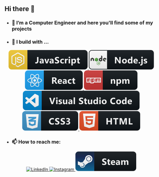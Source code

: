 <h2> Hi there 👋</h2>

- <h3>🔭 I’m a Computer Engineer and here you'll find some of my projects</h3>

- <h3>🌱 I build with ...</h3>
<p align="center">
  <a href="#" rel="nofollow">
    <img src="https://github.com/MikeCodesDotNET/ColoredBadges/blob/master/svg/dev/languages/js.svg" alt="JS" style="max-width:100%;">
  </a>
  <a href="#" rel="nofollow">
    <img src="https://github.com/MikeCodesDotNET/ColoredBadges/blob/master/svg/dev/frameworks/nodejs.svg" alt="Node" style="max-width:100%;">
  </a>
  <a href="#" rel="nofollow">
    <img src="https://github.com/MikeCodesDotNET/ColoredBadges/blob/master/svg/dev/frameworks/react.svg" alt="React" style="max-width:100%;">
  </a>
  <a href="#" rel="nofollow">
    <img src="https://github.com/MikeCodesDotNET/ColoredBadges/blob/master/svg/dev/services/npm.svg" alt="NPM" style="max-width:100%;">
  </a>
  <a href="#" rel="nofollow">
    <img src="https://github.com/MikeCodesDotNET/ColoredBadges/blob/master/svg/dev/tools/visualstudio_code.svg" alt="VSCode" style="max-width:100%;">
  </a>
  <a href="#" rel="nofollow">
    <img src="https://github.com/MikeCodesDotNET/ColoredBadges/blob/master/svg/dev/languages/css3.svg" alt="CSS3" style="max-width:100%;">
  </a>
  <a href="#" rel="nofollow">
    <img src="https://github.com/MikeCodesDotNET/ColoredBadges/blob/master/svg/dev/languages/html.svg" alt="HTML5" style="max-width:100%;">
  </a>
</p>

- <h3>📫 How to reach me:</h3>
<p align="center">
  <a href="https://www.linkedin.com/in/whalyf/" rel="nofollow">
    <img src="https://raw.githubusercontent.com/MikeCodesDotNET/MikeCodesDotNET/a8abbf37441f3253f74ea255a47f289208d7568c/Resources/linkedIn.svg" alt="LinkedIn" style="max-width:100%;">
  </a>
  <a href="https://www.instagram.com/whalyf1/" rel="nofollow">
    <img src="https://raw.githubusercontent.com/MikeCodesDotNET/MikeCodesDotNET/a8abbf37441f3253f74ea255a47f289208d7568c/Resources/instagram.svg" alt="Instagram" style="max-width:100%;">
  </a>
  <a href="https://steamcommunity.com/id/whalyf1/" rel="nofollow">
    <img src="https://github.com/MikeCodesDotNET/ColoredBadges/blob/master/svg/social/steam.svg" alt="Steam" style="max-width:100%;">
  </a>
</p>

